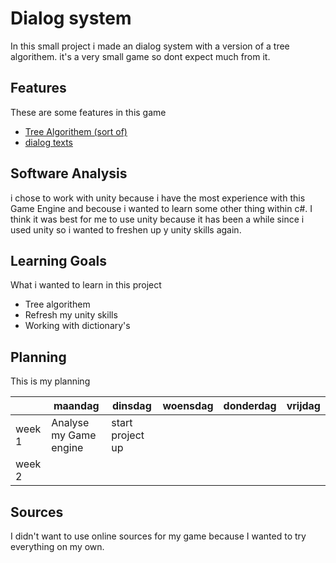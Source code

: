 # Dialog system

In this small project i made an dialog system with a version of a tree algorithem.
it's a very small game so dont expect much from it.

## Features
These are some features in this game

- [Tree Algorithem (sort of)](link)
- [dialog texts](link)

## Software Analysis 
i chose to work with unity because i have the most experience with this Game Engine and becouse i wanted to learn 
some other thing within c#. I think it was best for me to use unity because it has been a while since i used unity
so i wanted to freshen up y unity skills again.

## Learning Goals 
What i wanted to learn in this project
- Tree algorithem
- Refresh my unity skills
- Working with dictionary's

## Planning 
This is my planning

| | maandag | dinsdag | woensdag | donderdag | vrijdag |
| --- | --- | --- | --- | --- | --- |
|week 1 |Analyse my Game engine|start project up|
|week 2 |

## Sources
I didn't want to use online sources for my game because I wanted to try everything on my own.
